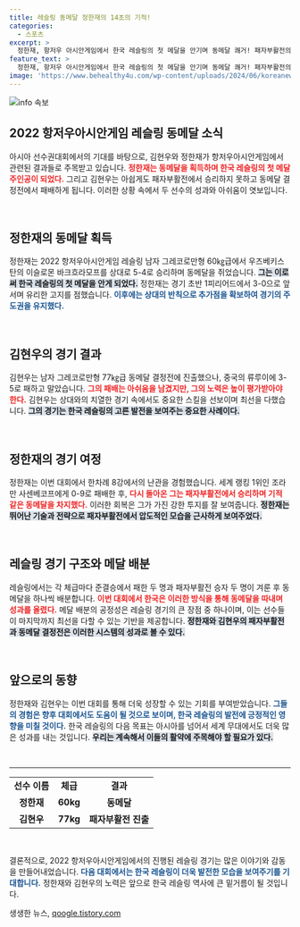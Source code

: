 ```yaml
---
title: 레슬링 동메달 정한재의 14초의 기적!
categories:
  - 스포츠
excerpt: >
  정한재, 항저우 아시안게임에서 한국 레슬링의 첫 메달을 안기며 동메달 쾌거! 패자부활전의 역전 드라마 속에서 아슬아슬한 승리를 거머쥐었다. 행운의 10초가 결정적 순간을 만들었다.
feature_text: >
  정한재, 항저우 아시안게임에서 한국 레슬링의 첫 메달을 안기며 동메달 쾌거! 패자부활전의 역전 드라마 속에서 아슬아슬한 승리를 거머쥐었다. 행운의 10초가 결정적 순간을 만들었다.
image: 'https://www.behealthy4u.com/wp-content/uploads/2024/06/koreanews.jpg'
---
```


<p><img src="https://www.behealthy4u.com/wp-content/uploads/2024/06/koreanews.jpg" alt="info 속보" /></p>

<h2 data-ke-size="size26">2022 항저우아시안게임 레슬링 동메달 소식</h2>

<p data-ke-size="size16">아시아 선수권대회에서의 기대를 바탕으로, 김현우와 정한재가 항저우아시안게임에서 관련된 결과들로 주목받고 있습니다. <b><span style="color: #ee2323;">정한재는 동메달을 획득하며 한국 레슬링의 첫 메달 주인공이 되었다.</span></b> 그리고 김현우는 아쉽게도 패자부활전에서 승리하지 못하고 동메달 결정전에서 패배하게 됩니다. 이러한 상황 속에서 두 선수의 성과와 아쉬움이 엿보입니다.</p>

<p data-ke-size="size16">&nbsp;</p>

<h2 data-ke-size="size26">정한재의 동메달 획득</h2>

<p data-ke-size="size16">정한재는 2022 항저우아시안게임 레슬링 남자 그레코로만형 60㎏급에서 우즈베키스탄의 이슬로몬 바크흐라모프를 상대로 5-4로 승리하며 동메달을 쥐었습니다. <b><span style="background-color: #21538527;">그는 이로써 한국 레슬링의 첫 메달을 안게 되었다.</span></b> 정한재는 경기 초반 1피리어드에서 3-0으로 앞서며 유리한 고지를 점했습니다. <b><span style="color: #1a5490;">이후에는 상대의 반칙으로 추가점을 확보하여 경기의 주도권을 유지했다.</span></b></p>

<p data-ke-size="size16">&nbsp;</p>

<h2 data-ke-size="size26">김현우의 경기 결과</h2>

<p data-ke-size="size16">김현우는 남자 그레코로만형 77㎏급 동메달 결정전에 진출했으나, 중국의 류루이에 3-5로 패하고 말았습니다. <b><span style="color: #ee2323;">그의 패배는 아쉬움을 남겼지만, 그의 노력은 높이 평가받아야 한다.</span></b> 김현우는 상대와의 치열한 경기 속에서도 중요한 스킬을 선보이며 최선을 다했습니다. <b><span style="background-color: #21538527;">그의 경기는 한국 레슬링의 고른 발전을 보여주는 중요한 사례이다.</span></b></p>

<p data-ke-size="size16">&nbsp;</p>

<h2 data-ke-size="size26">정한재의 경기 여정</h2>

<p data-ke-size="size16">정한재는 이번 대회에서 한차례 8강에서의 난관을 경험했습니다. 세계 랭킹 1위인 조라만 사센베코프에게 0-9로 패배한 후, <b><span style="color: #ee2323;">다시 돌아온 그는 패자부활전에서 승리하며 기적 같은 동메달을 차지했다.</span></b> 이러한 회복은 그가 가진 강한 투지를 잘 보여줍니다. <b><span style="background-color: #21538527;">정한재는 뛰어난 기술과 전략으로 패자부활전에서 압도적인 모습을 근사하게 보여주었다.</span></b></p>

<p data-ke-size="size16">&nbsp;</p>

<h2 data-ke-size="size26">레슬링 경기 구조와 메달 배분</h2>

<p data-ke-size="size16">레슬링에서는 각 체급마다 준결승에서 패한 두 명과 패자부활전 승자 두 명이 겨룬 후 동메달을 하나씩 배분합니다. <b><span style="color: #ee2323;">이번 대회에서 한국은 이러한 방식을 통해 동메달을 따내며 성과를 올렸다.</span></b> 메달 배분의 공정성은 레슬링 경기의 큰 장점 중 하나이며, 이는 선수들이 마지막까지 최선을 다할 수 있는 기반을 제공합니다. <b><span style="background-color: #21538527;">정한재와 김현우의 패자부활전과 동메달 결정전은 이러한 시스템의 성과로 볼 수 있다.</span></b></p>

<p data-ke-size="size16">&nbsp;</p>

<h2 data-ke-size="size26">앞으로의 동향</h2>

<p data-ke-size="size16">정한재와 김현우는 이번 대회를 통해 더욱 성장할 수 있는 기회를 부여받았습니다. <b><span style="color: #1a5490;">그들의 경험은 향후 대회에서도 도움이 될 것으로 보이며, 한국 레슬링의 발전에 긍정적인 영향을 미칠 것이다.</span></b> 한국 레슬링의 다음 목표는 아시아를 넘어서 세계 무대에서도 더욱 많은 성과를 내는 것입니다. <b><span style="background-color: #21538527;">우리는 계속해서 이들의 활약에 주목해야 할 필요가 있다.</span></b></p>

<p data-ke-size="size16">&nbsp;</p>

<hr />

<table style="width: 100%;">
    <tr>
        <td style="text-align: center; height: 17px;"><b>선수 이름</b></td>
        <td style="text-align: center; height: 17px;"><b>체급</b></td>
        <td style="text-align: center; height: 17px;"><b>결과</b></td>
    </tr>
    <tr>
        <td style="text-align: center; height: 17px;"><b>정한재</b></td>
        <td style="text-align: center; height: 17px;"><b>60kg</b></td>
        <td style="text-align: center; height: 17px;"><b>동메달</b></td>
    </tr>
    <tr>
        <td style="text-align: center; height: 17px;"><b>김현우</b></td>
        <td style="text-align: center; height: 17px;"><b>77kg</b></td>
        <td style="text-align: center; height: 17px;"><b>패자부활전 진출</b></td>
    </tr>
</table>

<p data-ke-size="size16">&nbsp;</p>

<p data-ke-size="size16">결론적으로, 2022 항저우아시안게임에서의 진행된 레슬링 경기는 많은 이야기와 감동을 만들어내었습니다. <b><span style="color: #1a5490;">다음 대회에서는 한국 레슬링이 더욱 발전한 모습을 보여주기를 기대합니다.</span></b> 정한재와 김현우의 노력은 앞으로 한국 레슬링 역사에 큰 밑거름이 될 것입니다.</p>
생생한 뉴스, <a href="https://qoogle.tistory.com" rel="dofollow">qoogle.tistory.com</a>


